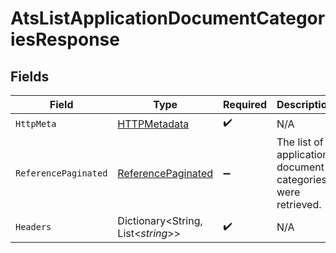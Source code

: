 # AtsListApplicationDocumentCategoriesResponse


## Fields

| Field                                                               | Type                                                                | Required                                                            | Description                                                         |
| ------------------------------------------------------------------- | ------------------------------------------------------------------- | ------------------------------------------------------------------- | ------------------------------------------------------------------- |
| `HttpMeta`                                                          | [HTTPMetadata](../../Models/Components/HTTPMetadata.md)             | :heavy_check_mark:                                                  | N/A                                                                 |
| `ReferencePaginated`                                                | [ReferencePaginated](../../Models/Components/ReferencePaginated.md) | :heavy_minus_sign:                                                  | The list of application document categories were retrieved.         |
| `Headers`                                                           | Dictionary<String, List<*string*>>                                  | :heavy_check_mark:                                                  | N/A                                                                 |
